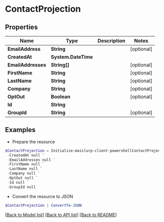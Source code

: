 # ContactProjection
## Properties

Name | Type | Description | Notes
------------ | ------------- | ------------- | -------------
**EmailAddress** | **String** |  | [optional] 
**CreatedAt** | **System.DateTime** |  | 
**EmailAddresses** | **String[]** |  | [optional] 
**FirstName** | **String** |  | [optional] 
**LastName** | **String** |  | [optional] 
**Company** | **String** |  | [optional] 
**OptOut** | **Boolean** |  | [optional] 
**Id** | **String** |  | 
**GroupId** | **String** |  | [optional] 

## Examples

- Prepare the resource
```powershell
$ContactProjection = Initialize-maislurp-client-powershellContactProjection  -EmailAddress null `
 -CreatedAt null `
 -EmailAddresses null `
 -FirstName null `
 -LastName null `
 -Company null `
 -OptOut null `
 -Id null `
 -GroupId null
```

- Convert the resource to JSON
```powershell
$ContactProjection | ConvertTo-JSON
```

[[Back to Model list]](../README#documentation-for-models) [[Back to API list]](../README#documentation-for-api-endpoints) [[Back to README]](../README)

